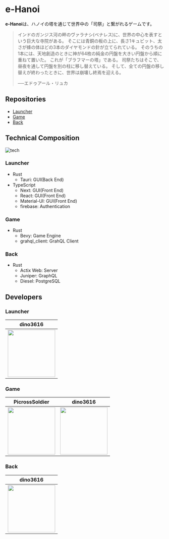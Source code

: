 # e-Hanoi

**e-Hanoi**は、ハノイの塔を通じて世界中の「司祭」と繋がれるゲームです。

> インドのガンジス河の畔のヴァラナシ(ベナレス)に、世界の中心を表すという巨大な寺院がある。
> そこには青銅の板の上に、長さ1キュビット、太さが蜂の体ほどの3本のダイヤモンドの針が立てられている。
> そのうちの1本には、天地創造のときに神が64枚の純金の円盤を大きい円盤から順に重ねて置いた。
> これが「ブラフマーの塔」である。
> 司祭たちはそこで、昼夜を通して円盤を別の柱に移し替えている。
> そして、全ての円盤の移し替えが終わったときに、世界は崩壊し終焉を迎える。
> 
> ──エドゥアール・リュカ

## Repositories

* [Launcher](https://github.com/Lastronauts/e-Hanoi-Launcher)
* [Game](https://github.com/Lastronauts/e-Hanoi-Game)
* [Back](https://github.com/Lastronauts/e-Hanoi-Back)

## Technical Composition

![tech](https://user-images.githubusercontent.com/85730998/163727967-1e5c1996-4002-4e5f-9538-1b3731f99eac.png)


### Launcher

* Rust
  * Tauri: GUI(Back End)
* TypeScript
  * Next: GUI(Front End)
  * React: GUI(Front End)
  * Material-UI: GUI(Front End)
  * firebase: Authentication

### Game

* Rust
  * Bevy: Game Engine
  * grahql_client: GrahQL Client

### Back

* Rust
  * Actix Web: Server
  * Juniper: GraphQL
  * Diesel: PostgreSQL

## Developers

### Launcher

|dino3616|
|:-:|
|[<img src="https://github.com/dino3616.png" width="150px">](https://github.com/dino3616)|

### Game

|PicrossSoldier|dino3616|
|:-:|:-:|
|[<img src="https://github.com/PicrossSoldier.png" width="150px">](https://github.com/PicrossSoldier)|[<img src="https://github.com/dino3616.png" width="150px">](https://github.com/dino3616)|

### Back

|dino3616|
|:-:|
|[<img src="https://github.com/dino3616.png" width="150px">](https://github.com/dino3616)|